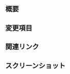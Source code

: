 <!-- (手順1) 以下の項目は、必ず記載してください -->

概要
---

変更項目
---

<!-- (手順2) 以下の項目は、必要があれば記載してください -->

関連リンク
---

スクリーンショット
---

<!-- お疲れさまでした -->
